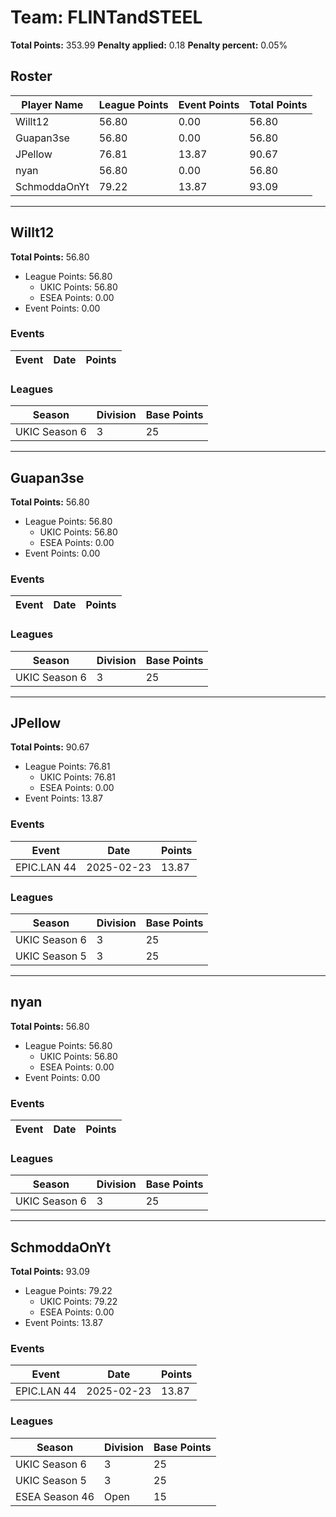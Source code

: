 # Team: FLINTandSTEEL

**Total Points:** 353.99
**Penalty applied:** 0.18
**Penalty percent:** 0.05%

## Roster
| Player Name | League Points | Event Points | Total Points |
|-------------|--------------|--------------|-------------|
| Willt12 | 56.80 | 0.00 | 56.80 |
| Guapan3se | 56.80 | 0.00 | 56.80 |
| JPellow | 76.81 | 13.87 | 90.67 |
| nyan | 56.80 | 0.00 | 56.80 |
| SchmoddaOnYt | 79.22 | 13.87 | 93.09 |

---

## Willt12

**Total Points:** 56.80

- League Points: 56.80
  - UKIC Points: 56.80
  - ESEA Points: 0.00
- Event Points: 0.00

### Events
| Event | Date | Points |
|-------|------|--------|
### Leagues
| Season | Division | Base Points |
|--------|----------|-------------|
| UKIC Season 6 | 3 | 25 |
---

## Guapan3se

**Total Points:** 56.80

- League Points: 56.80
  - UKIC Points: 56.80
  - ESEA Points: 0.00
- Event Points: 0.00

### Events
| Event | Date | Points |
|-------|------|--------|
### Leagues
| Season | Division | Base Points |
|--------|----------|-------------|
| UKIC Season 6 | 3 | 25 |
---

## JPellow

**Total Points:** 90.67

- League Points: 76.81
  - UKIC Points: 76.81
  - ESEA Points: 0.00
- Event Points: 13.87

### Events
| Event | Date | Points |
|-------|------|--------|
| EPIC.LAN 44 | 2025-02-23 | 13.87 |
### Leagues
| Season | Division | Base Points |
|--------|----------|-------------|
| UKIC Season 6 | 3 | 25 |
| UKIC Season 5 | 3 | 25 |
---

## nyan

**Total Points:** 56.80

- League Points: 56.80
  - UKIC Points: 56.80
  - ESEA Points: 0.00
- Event Points: 0.00

### Events
| Event | Date | Points |
|-------|------|--------|
### Leagues
| Season | Division | Base Points |
|--------|----------|-------------|
| UKIC Season 6 | 3 | 25 |
---

## SchmoddaOnYt

**Total Points:** 93.09

- League Points: 79.22
  - UKIC Points: 79.22
  - ESEA Points: 0.00
- Event Points: 13.87

### Events
| Event | Date | Points |
|-------|------|--------|
| EPIC.LAN 44 | 2025-02-23 | 13.87 |
### Leagues
| Season | Division | Base Points |
|--------|----------|-------------|
| UKIC Season 6 | 3 | 25 |
| UKIC Season 5 | 3 | 25 |
| ESEA Season 46 | Open | 15 |